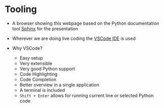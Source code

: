 # Tooling

* A browser showing this webpage based on the Python documentation tool [Sphinx](https://www.sphinx-doc.org/) for the presentation
* Wherever we are doing live coding the [VSCode IDE](https://code.visualstudio.com/docs/languages/python) is used

* Why VSCode?
	* Easy setup
	* Very extensible
	* Very good Python support
	* Code Highlighting
	* Code Completion
    * Better overview in a single application
    * A terminal is included
	* `Shift + Enter` allows for running current line or selected Python code
